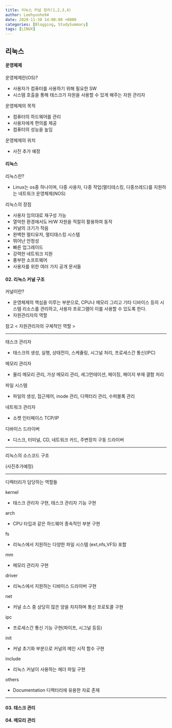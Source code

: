 ```yaml
---
title: 리눅스 커널 정리(1,2,3,4)
author: Leehyunho94
date: 2020-11-30 14:00:00 +0800
categories: [Blogging, StudySummary]
tags: [LINUX]
---
```


## 리눅스

#### 운영체제 

운영체제란(OS)?
- 사용자가 컴퓨터를 사용하기 위해 필요한 SW
- 시스템 호출을 통해 태스크가 자원을 사용할 수 있게 해주는 자원 관리자

운영체제의 목적
- 컴퓨터의 하드웨어를 관리
- 사용자에게 편의를 제공
- 컴퓨터의 성능을 높임

운영체제의 위치
- 사진 추가 예정

#### 리눅스

리눅스란? 
- Linux는 os중 하나이며, 다중 사용자, 다중 작업(멀티테스킹, 다중쓰레드)를 지원하는 네트워크 운영체제(NOS)

리눅스의 장점
- 사용자 임의대로 재구성 가능
- 열악한 환경에서도 H/W 자원을 적절히 활용하여 동작
- 커널의 크기가 작음
- 완벽한 멀티유저, 멀티태스킹 시스템
- 뛰어난 안정성
- 빠른 업그레이드
- 강력한 네트워크 지원
- 풍부한 소프트웨어
- 사용자를 위한 여러 가지 공개 문서들

 
#### 02. 리눅스 커널 구조

커널이란?

- 운영체제의 핵심을 이루는 부분으로, CPU나 메모리 그리고 기타 디바이스 등의 시스템 리소스를 관리하고, 사용자 프로그램이 이를 사용할 수 있도록 한다.
- 자원관리자의 역할 

참고 < 자원관리자의 구체적인 역할 >

---------------------------
태스크 관리자
- 태스크의 생성, 실행, 상태전이, 스케쥴링, 시그널 처리, 프로세스간 통신(IPC)

메모리 관리자
- 물리 메모리 관리, 가상 메모리 관리, 세그먼테이션, 페이징, 페이지 부재 결함 처리

파일 시스템
- 파일의 생성, 접근제어, inode 관리, 디렉터리 관리, 수퍼블록 관리

네트워크 관리자
- 소켓 인터페이스 TCP/IP

디바이스 드라이버
- 디스크, 터미널, CD, 네트워크 카드, 주변장치 구동 드라이버
---------------------------

리눅스의 소스코드 구조

(사진추가예정)

---------------------------
디렉터리가 담당하는 역할들

kernel
- 태스크 관리자 구현, 태스크 관리자 기능 구현

arch
- CPU 타입과 같은 하드웨어 종속적인 부분 구현

fs
- 리눅스에서 지원하는 다양한 파일 시스템 (ext,nfs,VFS) 포함

mm
- 메모리 관리자 구현

driver 
- 리눅스에서 지원하는 디바이스 드라이버 구현

net
- 커널 소스 중 상당히 많은 양을 차지하며 통신 프로토콜 구현

ipc
- 프로세스간 통신 기능 구현(파이프, 시그널 등등)

init
- 커널 초기화 부분으로 커널의 메인 시작 함수 구현

include
- 리눅스 커널이 사용하는 헤더 파일 구현

others
- Documentation 디렉터리에 유용한 자료 존재

----------------------------

#### 03. 태스크 관리
#### 04. 메모리 관리




